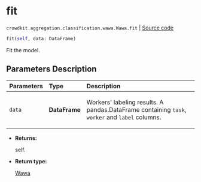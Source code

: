 # fit
`crowdkit.aggregation.classification.wawa.Wawa.fit` | [Source code](https://github.com/Toloka/crowd-kit/blob/v1.1.0/crowdkit/aggregation/classification/wawa.py#L53)

```python
fit(self, data: DataFrame)
```

Fit the model.

## Parameters Description

| Parameters | Type | Description |
| :----------| :----| :-----------|
`data`|**DataFrame**|<p>Workers&#x27; labeling results. A pandas.DataFrame containing `task`, `worker` and `label` columns.</p>

* **Returns:**

  self.

* **Return type:**

  [Wawa](crowdkit.aggregation.classification.wawa.Wawa.md)
